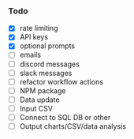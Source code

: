 ### Todo

- [x] rate limiting
- [x] API keys
- [x] optional prompts
- [ ] emails
- [ ] discord messages
- [ ] slack messages
- [ ] refactor workflow actions
- [ ] NPM package
- [ ] Data update
- [ ] Input CSV
- [ ] Connect to SQL DB or other
- [ ] Output charts/CSV/data analysis
